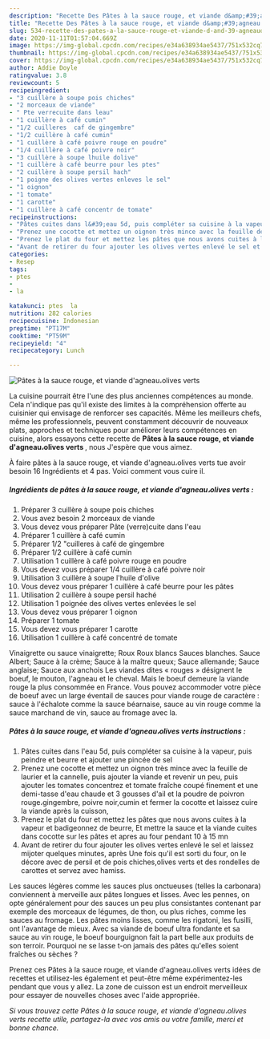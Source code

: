 ```yaml
---
description: "Recette Des Pâtes à la sauce rouge, et viande d&amp;#39;agneau،olives verts"
title: "Recette Des Pâtes à la sauce rouge, et viande d&amp;#39;agneau،olives verts"
slug: 534-recette-des-pates-a-la-sauce-rouge-et-viande-d-and-39-agneauolives-verts
date: 2020-11-11T01:57:04.669Z
image: https://img-global.cpcdn.com/recipes/e34a638934ae5437/751x532cq70/pates-a-la-sauce-rouge-et-viande-dagneau،olives-verts-photo-principale-de-la-recette.jpg
thumbnail: https://img-global.cpcdn.com/recipes/e34a638934ae5437/751x532cq70/pates-a-la-sauce-rouge-et-viande-dagneau،olives-verts-photo-principale-de-la-recette.jpg
cover: https://img-global.cpcdn.com/recipes/e34a638934ae5437/751x532cq70/pates-a-la-sauce-rouge-et-viande-dagneau،olives-verts-photo-principale-de-la-recette.jpg
author: Addie Doyle
ratingvalue: 3.8
reviewcount: 5
recipeingredient:
- "3 cuillère à soupe pois chiches"
- "2 morceaux de viande"
- " Pte verrecuite dans leau"
- "1 cuillère à café cumin"
- "1/2 cuilleres  caf de gingembre"
- "1/2 cuillère à café cumin"
- "1 cuillère à café poivre rouge en poudre"
- "1/4 cuillère à café poivre noir"
- "3 cuillère à soupe lhuile dolive"
- "1 cuillère à café beurre pour les ptes"
- "2 cuillère à soupe persil hach"
- "1 poigne des olives vertes enleves le sel"
- "1 oignon"
- "1 tomate"
- "1 carotte"
- "1 cuillère à café concentr de tomate"
recipeinstructions:
- "Pâtes cuites dans l&#39;eau 5d, puis compléter sa cuisine à la vapeur, puis peindre et beurre et ajouter une pincée de sel"
- "Prenez une cocotte et mettez un oignon très mince avec la feuille de laurier et la cannelle, puis ajouter la viande et revenir un peu, puis ajouter les tomates concentrez et tomate fraîche coupé finement et une demi-tasse d&#39;eau chaude et 3 gousses d&#39;ail et la poudre de poivron rouge،gingembre, poivre noir,cumin et fermer la cocotte et laissez cuire la viande après la cuisson,"
- "Prenez le plat du four et mettez les pâtes que nous avons cuites à la vapeur et badigeonnez de beurre, Et mettre la sauce et la viande cuites dans cocotte sur les pâtes et apres au four pendant 10 à 15 mn"
- "Avant de retirer du four ajouter les olives vertes enlevé le sel et laissez mijoter quelques minutes, après Une fois qu&#39;il est sorti du four, on le décore avec de persil et de pois chiches,olives verts et des rondelles de carottes et servez avec hamiss."
categories:
- Resep
tags:
- ptes
- 
- la

katakunci: ptes  la 
nutrition: 282 calories
recipecuisine: Indonesian
preptime: "PT17M"
cooktime: "PT59M"
recipeyield: "4"
recipecategory: Lunch

---
```



![Pâtes à la sauce rouge, et viande d&#39;agneau،olives verts](https://img-global.cpcdn.com/recipes/e34a638934ae5437/751x532cq70/pates-a-la-sauce-rouge-et-viande-dagneau،olives-verts-photo-principale-de-la-recette.jpg)

La cuisine pourrait être l'une des plus anciennes compétences au monde. Cela n'indique pas qu'il existe des limites à la compréhension offerte au cuisinier qui envisage de renforcer ses capacités. Même les meilleurs chefs, même les professionnels, peuvent constamment découvrir de nouveaux plats, approches et techniques pour améliorer leurs compétences en cuisine, alors essayons cette recette de <strong> Pâtes à la sauce rouge, et viande d&#39;agneau،olives verts </strong>, nous J'espère que vous aimez.

<!--inarticleads1-->

À faire pâtes à la sauce rouge, et viande d&#39;agneau،olives verts tue avoir besoin 16 Ingrédients et 4 pas. Voici comment vous cuire il.

##### Ingrédients de pâtes à la sauce rouge, et viande d&#39;agneau،olives verts :

1. Préparer 3 cuillère à soupe pois chiches
1. Vous avez besoin 2 morceaux de viande
1. Vous devez vous préparer  Pâte (verre)cuite dans l&#39;eau
1. Préparer 1 cuillère à café cumin
1. Préparer 1/2 &#34;cuilleres à café de gingembre
1. Préparer 1/2 cuillère à café cumin
1. Utilisation 1 cuillère à café poivre rouge en poudre
1. Vous devez vous préparer 1/4 cuillère à café poivre noir
1. Utilisation 3 cuillère à soupe l&#39;huile d&#39;olive
1. Vous devez vous préparer 1 cuillère à café beurre pour les pâtes
1. Utilisation 2 cuillère à soupe persil haché
1. Utilisation 1 poignée des olives vertes enlevées le sel
1. Vous devez vous préparer 1 oignon
1. Préparer 1 tomate
1. Vous devez vous préparer 1 carotte
1. Utilisation 1 cuillère à café concentré de tomate


Vinaigrette ou sauce vinaigrette; Roux Roux blancs Sauces blanches. Sauce Albert; Sauce à la crème; Sauce à la maître queux; Sauce allemande; Sauce anglaise; Sauce aux anchois Les viandes dites « rouges » désignent le boeuf, le mouton, l&#39;agneau et le cheval. Mais le boeuf demeure la viande rouge la plus consommée en France. Vous pouvez accommoder votre pièce de boeuf avec un large éventail de sauces pour viande rouge de caractère : sauce à l&#39;échalote comme la sauce béarnaise, sauce au vin rouge comme la sauce marchand de vin, sauce au fromage avec la. 

<!--inarticleads2-->

##### Pâtes à la sauce rouge, et viande d&#39;agneau،olives verts instructions :

1. Pâtes cuites dans l&#39;eau 5d, puis compléter sa cuisine à la vapeur, puis peindre et beurre et ajouter une pincée de sel
1. Prenez une cocotte et mettez un oignon très mince avec la feuille de laurier et la cannelle, puis ajouter la viande et revenir un peu, puis ajouter les tomates concentrez et tomate fraîche coupé finement et une demi-tasse d&#39;eau chaude et 3 gousses d&#39;ail et la poudre de poivron rouge،gingembre, poivre noir,cumin et fermer la cocotte et laissez cuire la viande après la cuisson,
1. Prenez le plat du four et mettez les pâtes que nous avons cuites à la vapeur et badigeonnez de beurre, Et mettre la sauce et la viande cuites dans cocotte sur les pâtes et apres au four pendant 10 à 15 mn
1. Avant de retirer du four ajouter les olives vertes enlevé le sel et laissez mijoter quelques minutes, après Une fois qu&#39;il est sorti du four, on le décore avec de persil et de pois chiches,olives verts et des rondelles de carottes et servez avec hamiss.


Les sauces légères comme les sauces plus onctueuses (telles la carbonara) conviennent à merveille aux pâtes longues et lisses. Avec les pennes, on opte généralement pour des sauces un peu plus consistantes contenant par exemple des morceaux de légumes, de thon, ou plus riches, comme les sauces au fromage. Les pâtes moins lisses, comme les rigatoni, les fusilli, ont l&#39;avantage de mieux. Avec sa viande de boeuf ultra fondante et sa sauce au vin rouge, le boeuf bourguignon fait la part belle aux produits de son terroir. Pourquoi ne se lasse t-on jamais des pâtes qu&#39;elles soient fraîches ou sèches ? 

<!--inarticleads1-->

<p>
Prenez ces Pâtes à la sauce rouge, et viande d&#39;agneau،olives verts idées de recettes et utilisez-les également et peut-être même expérimentez-les pendant que vous y allez. La zone de cuisson est un endroit merveilleux pour essayer de nouvelles choses avec l'aide appropriée.
</p>

<p>
<i>Si vous trouvez cette Pâtes à la sauce rouge, et viande d&#39;agneau،olives verts recette utile, partagez-la avec vos amis ou votre famille, merci et bonne chance.</i>
</p>
